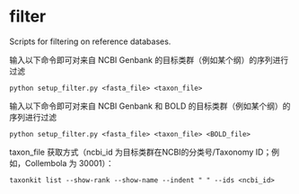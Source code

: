 # filter
Scripts for filtering on reference databases.

输入以下命令即可对来自 NCBI Genbank 的目标类群（例如某个纲）的序列进行过滤
```
python setup_filter.py <fasta_file> <taxon_file>
```

输入以下命令即可对来自 NCBI Genbank 和 BOLD 的目标类群（例如某个纲）的序列进行过滤
```
python setup_filter.py <fasta_file> <taxon_file> <BOLD_file>
```

taxon_file 获取方式（ncbi_id 为目标类群在NCBI的分类号/Taxonomy ID；例如，Collembola 为 30001）：
```
taxonkit list --show-rank --show-name --indent " " --ids <ncbi_id>
```
